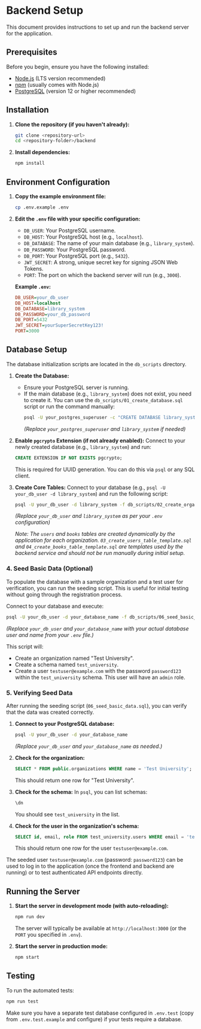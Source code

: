 # Backend Setup

This document provides instructions to set up and run the backend server for the application.

## Prerequisites

Before you begin, ensure you have the following installed:

*   [Node.js](https://nodejs.org/) (LTS version recommended)
*   [npm](https://www.npmjs.com/) (usually comes with Node.js)
*   [PostgreSQL](https://www.postgresql.org/) (version 12 or higher recommended)

## Installation

1.  **Clone the repository (if you haven't already):**
    ```bash
    git clone <repository-url>
    cd <repository-folder>/backend
    ```

2.  **Install dependencies:**
    ```bash
    npm install
    ```

## Environment Configuration

1.  **Copy the example environment file:**
    ```bash
    cp .env.example .env
    ```

2.  **Edit the `.env` file with your specific configuration:**
    *   `DB_USER`: Your PostgreSQL username.
    *   `DB_HOST`: Your PostgreSQL host (e.g., `localhost`).
    *   `DB_DATABASE`: The name of your main database (e.g., `library_system`).
    *   `DB_PASSWORD`: Your PostgreSQL password.
    *   `DB_PORT`: Your PostgreSQL port (e.g., `5432`).
    *   `JWT_SECRET`: A strong, unique secret key for signing JSON Web Tokens.
    *   `PORT`: The port on which the backend server will run (e.g., `3000`).

    **Example `.env`:**
    ```ini
    DB_USER=your_db_user
    DB_HOST=localhost
    DB_DATABASE=library_system
    DB_PASSWORD=your_db_password
    DB_PORT=5432
    JWT_SECRET=yourSuperSecretKey123!
    PORT=3000
    ```

## Database Setup

The database initialization scripts are located in the `db_scripts` directory.

1.  **Create the Database:**
    *   Ensure your PostgreSQL server is running.
    *   If the main database (e.g., `library_system`) does not exist, you need to create it. You can use the `db_scripts/01_create_database.sql` script or run the command manually:
        ```bash
        psql -U your_postgres_superuser -c "CREATE DATABASE library_system;"
        ```
        *(Replace `your_postgres_superuser` and `library_system` if needed)*

2.  **Enable `pgcrypto` Extension (if not already enabled):**
    Connect to your newly created database (e.g., `library_system`) and run:
    ```sql
    CREATE EXTENSION IF NOT EXISTS pgcrypto;
    ```
    This is required for UUID generation. You can do this via `psql` or any SQL client.

3.  **Create Core Tables:**
    Connect to your database (e.g., `psql -U your_db_user -d library_system`) and run the following script:
    ```bash
    psql -U your_db_user -d library_system -f db_scripts/02_create_organizations_table.sql
    ```
    *(Replace `your_db_user` and `library_system` as per your `.env` configuration)*

    *Note: The `users` and `books` tables are created dynamically by the application for each organization. `03_create_users_table_template.sql` and `04_create_books_table_template.sql` are templates used by the backend service and should not be run manually during initial setup.*

### 4. Seed Basic Data (Optional)

To populate the database with a sample organization and a test user for verification, you can run the seeding script. This is useful for initial testing without going through the registration process.

Connect to your database and execute:

```bash
psql -U your_db_user -d your_database_name -f db_scripts/06_seed_basic_data.sql
```
*(Replace `your_db_user` and `your_database_name` with your actual database user and name from your `.env` file.)*

This script will:
*   Create an organization named "Test University".
*   Create a schema named `test_university`.
*   Create a user `testuser@example.com` with the password `password123` within the `test_university` schema. This user will have an `admin` role.

### 5. Verifying Seed Data

After running the seeding script (`06_seed_basic_data.sql`), you can verify that the data was created correctly.

1.  **Connect to your PostgreSQL database:**
    ```bash
    psql -U your_db_user -d your_database_name
    ```
    *(Replace `your_db_user` and `your_database_name` as needed.)*

2.  **Check for the organization:**
    ```sql
    SELECT * FROM public.organizations WHERE name = 'Test University';
    ```
    This should return one row for "Test University".

3.  **Check for the schema:**
    In `psql`, you can list schemas:
    ```sql
    \dn
    ```
    You should see `test_university` in the list.

4.  **Check for the user in the organization's schema:**
    ```sql
    SELECT id, email, role FROM test_university.users WHERE email = 'testuser@example.com';
    ```
    This should return one row for the user `testuser@example.com`.

The seeded user `testuser@example.com` (password: `password123`) can be used to log in to the application (once the frontend and backend are running) or to test authenticated API endpoints directly.

## Running the Server

1.  **Start the server in development mode (with auto-reloading):**
    ```bash
    npm run dev
    ```
    The server will typically be available at `http://localhost:3000` (or the `PORT` you specified in `.env`).

2.  **Start the server in production mode:**
    ```bash
    npm start
    ```

## Testing

To run the automated tests:
```bash
npm run test
```
Make sure you have a separate test database configured in `.env.test` (copy from `.env.test.example` and configure) if your tests require a database.
```
